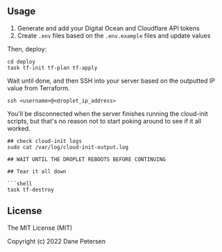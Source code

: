 ## Usage

1. Generate and add your Digital Ocean and Cloudflare API tokens
1. Create `.env` files based on the `.env.example` files and update values

Then, deploy:

```shell
cd deploy
task tf-init tf-plan tf-apply
```

Wait until done, and then SSH into your server based on the outputted IP value from Terraform.

```shell
ssh <username>@<droplet_ip_address>
```

You'll be disconnected when the server finishes running the cloud-init scripts, but that's no reason not to start poking around to see if it all worked.

```shell
## check cloud-init logs
sudo cat /var/log/cloud-init-output.log

## WAIT UNTIL THE DROPLET REBOOTS BEFORE CONTINUING

## Tear it all down

```shell
task tf-destroy
```

## License

The MIT License (MIT)

Copyright (c) 2022 Dane Petersen
